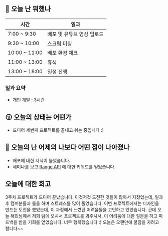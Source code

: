 ## :date:  오늘 난 뭐했나

| 시간 | 일과 |
| --- | --- |
| 7:00 ~ 9:30 | 배포 및 유튜브 영상 업로드 |
| 9:30 ~ 10:00 | 스크럼 미팅 |
| 10:00 ~ 11:00 | 배포 환경 체크 |
| 11:00 ~ 13:00 | 휴식 |
| 13:00 ~ 18:00 | 일정 진행 |

### 일과 요약
* 개인 개발 : 3시간

## 😗 오늘의 상태는 어떤가
* 드디어 세번째 프로젝트를 끝내고 쉬는 중입니다 :)
  
## 🧐 오늘의 난 어제의 나보다 어떤 점이 나아졌나
* 배포에 대한 지식이 늘었습니다.
* 세미나를 보고 [Range API](https://developer.mozilla.org/en-US/docs/Web/API/Range) 에 대한 키워드를 얻었습니다.

## 오늘에 대한 회고
3주차 프로젝트가 드디어 끝났습니다.
이것저것 도전한 것들이 많아서 지쳤었는데, 일과 후 캠퍼분들과 롤을 하며 스트레스를 많이 풀었습니다.
이번 프로젝트에서는 디자인을 만드는 도전을 했었는데, 이 과정에서 느꼈던 어려움들을 고민하고 있었습니다.
근데 오늘 해민님께서 저희 팀에 오셔서 프로젝트를 봐주셔서, 이 어려움에 대한 질문을 하고 피드백을 받을 기회를 얻었습니다. 너무 행복했습니다 :)
오늘은 오랜만에 꿀잠을 자려고 합니다~~